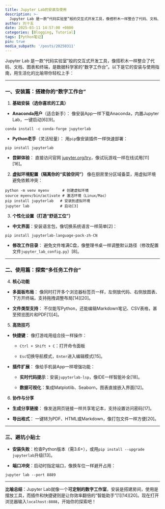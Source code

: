 ```yaml
---
title: Jupyter Lab的安装及使用
description: >-
  Jupyter Lab 是一款“代码实验室”般的交互式开发工具，像搭积木一样整合了代码、文档、图表和终端，是数据科学家的“数字工作台”。以下是它的安装与使用指南，用生活化的比喻带你轻松上手。
author: 刘十五
date: 2025-03-11 14:57:00 +0800
categories: [Blogging, Tutorial]
tags: [Python笔记]
pin: true
media_subpath: '/posts/20250311'
---
```



Jupyter Lab 是一款“代码实验室”般的交互式开发工具，像搭积木一样整合了代码、文档、图表和终端，是数据科学家的“数字工作台”。以下是它的安装与使用指南，用生活化的比喻带你轻松上手：

---

### **一、安装篇：搭建你的“数字工作台”**

1. **基础安装（选你喜欢的工具）**

  - **Anaconda用户**（适合新手）：
像安装App一样下载Anaconda，内置Jupyter Lab，一键启动[6][9]。

```shell
conda install -c conda-forge jupyterlab
```


  - **Python老手**（灵活轻量）：
用`pip`像安装插件一样快速部署：

```shell
pip install jupyterlab
```


  - **尝鲜体验**：
直接访问官网 [jupyter.org/try](https://jupyter.org/try)，像试玩游戏一样在线试用[11][16]。

2. **虚拟环境配置（隔离你的“实验空间”）**
像在厨房里分区域备菜，用虚拟环境避免依赖冲突：

```shell
python -m venv myenv      # 创建虚拟环境
source myenv/bin/activate # 激活环境（Linux/Mac）
pip install jupyterlab   # 安装到虚拟环境
jupyter lab              # 启动[3]
```


3. **个性化设置（打造“舒适工位”）**

  - **中文界面**：安装语言包，像切换系统语言一样简单[2]：

```shell
pip install jupyterlab-language-pack-zh-CN
```


  - **修改工作目录**：
避免文件堆满C盘，像整理书桌一样调整默认路径（修改配置文件`jupyter_lab_config.py`）[8]。

---

### **二、使用篇：探索“多任务工作台”**

4. **核心功能**

  - **多面板布局**：
像同时打开多个浏览器标签页一样，左侧放代码、右侧放图表、下方开终端，支持拖拽调整布局[14][20]。

  - **文件类型支持**：
不仅能写Python，还能编辑Markdown笔记、CSV表格，甚至预览图片和PDF[1][4]。

5. **高效技巧**

  - **快捷键**：
像打游戏用组合技一样操作：

    - `Ctrl + Shift + C`：打开命令面板

    - `Esc`切换导航模式，`Enter`进入编辑模式[15]。

  - **插件扩展**：
像给手机装App一样增强功能：

    - **实时代码提示**：安装`jupyterlab-lsp`，像IDE一样智能补全[18]。

    - **数据可视化**：集成Matplotlib、Seaborn，图表直接嵌入界面[12]。

6. **协作与分享**

  - **生成分享链接**：
像发送网页链接一样共享笔记本，支持设置访问密码[17]。

  - **导出格式**：
一键转为PDF、HTML或Markdown，像打包文件一样方便[20]。

---

### **三、避坑小贴士**

- **安装失败**：检查Python版本（需3.6+），或用`pip install --upgrade jupyterlab`升级[13]。

- **端口冲突**：启动时指定端口，像换车位一样避开占用：

```shell
jupyter lab --port 8889
```


---

**比喻总结**：Jupyter Lab就像一个**可定制的数字工作室**，安装是搭建房间，使用是摆放工具，而插件和快捷键则是让你效率翻倍的“智能助手”[1][14][20]。现在打开浏览器输入`localhost:8888`，开始你的探索吧！



